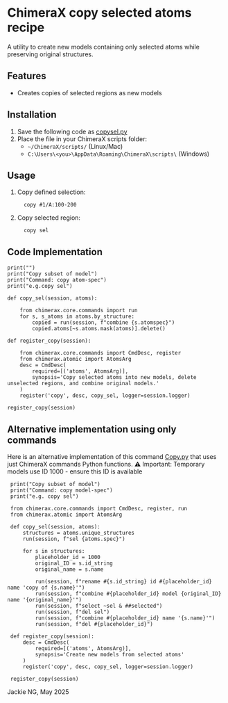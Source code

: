 # ChimeraX copy selected atoms recipe

A utility to create new models containing only selected atoms while preserving original structures.

## Features
- Creates copies of selected regions as new models


## Installation
1. Save the following code as [copysel.py](copysel.py)
2. Place the file in your ChimeraX scripts folder:
   - `~/ChimeraX/scripts/` (Linux/Mac)
   - `C:\Users\<you>\AppData\Roaming\ChimeraX\scripts\` (Windows)

## Usage
1. Copy defined selection:

         copy #1/A:100-200

3. Copy selected region:  
   
         copy sel

## Code Implementation

    print("")
    print("Copy subset of model")
    print("Command: copy atom-spec")
    print("e.g.copy sel")

    def copy_sel(session, atoms):

        from chimerax.core.commands import run
        for s, s_atoms in atoms.by_structure:
            copied = run(session, f"combine {s.atomspec}")
            copied.atoms[~s.atoms.mask(atoms)].delete()

    def register_copy(session):

        from chimerax.core.commands import CmdDesc, register
        from chimerax.atomic import AtomsArg
        desc = CmdDesc(
            required=[('atoms', AtomsArg)],
            synopsis='Copy selected atoms into new models, delete unselected regions, and combine original models.'
        )
        register('copy', desc, copy_sel, logger=session.logger)

    register_copy(session)

## Alternative implementation using only commands

Here is an alternative implementation of this command [Copy.py](copy.py) that uses just ChimeraX commands Python functions.  ⚠️ Important: Temporary models use ID 1000 - ensure this ID is available

     print("Copy subset of model")
     print("Command: copy model-spec")
     print("e.g. copy sel")
     
     from chimerax.core.commands import CmdDesc, register, run
     from chimerax.atomic import AtomsArg
     
     def copy_sel(session, atoms):
         structures = atoms.unique_structures
         run(session, f"sel {atoms.spec}")
         
         for s in structures:
             placeholder_id = 1000
             original_ID = s.id_string
             original_name = s.name 
             
             run(session, f"rename #{s.id_string} id #{placeholder_id} name 'copy of {s.name}'")
             run(session, f"combine #{placeholder_id} model {original_ID} name '{original_name}'")
             run(session, f"select ~sel & ##selected")
             run(session, f"del sel")
             run(session, f"combine #{placeholder_id} name '{s.name}'")
             run(session, f"del #{placeholder_id}")
     
     def register_copy(session):
         desc = CmdDesc(
             required=[('atoms', AtomsArg)],
             synopsis='Create new models from selected atoms'
         )
         register('copy', desc, copy_sel, logger=session.logger)
     
     register_copy(session)

Jackie NG, May 2025
